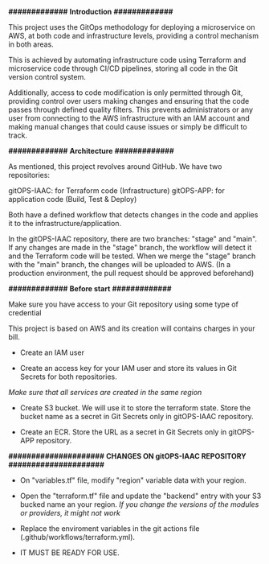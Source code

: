 **#############**
**Introduction**
**#############**

This project uses the GitOps methodology for deploying a microservice on AWS, at both code and infrastructure levels, providing a control mechanism in both areas.

This is achieved by automating infrastructure code using Terraform and microservice code through CI/CD pipelines, storing all code in the Git version control system.

Additionally, access to code modification is only permitted through Git, providing control over users making changes and ensuring that the code passes through defined quality filters. 
This prevents administrators or any user from connecting to the AWS infrastructure with an IAM account and making manual changes that could cause issues or simply be difficult to track.

**#############**
**Architecture**
**#############**

As mentioned, this project revolves around GitHub. We have two repositories:

   gitOPS-IAAC: for Terraform code (Infrastructure)
   gitOPS-APP: for application code (Build, Test & Deploy)

Both have a defined workflow that detects changes in the code and applies it to the infrastructure/application.

In the gitOPS-IAAC repository, there are two branches: "stage" and "main".
If any changes are made in the "stage" branch, the workflow will detect it and the Terraform code will be tested.
When we merge the "stage" branch with the "main" branch, the changes will be uploaded to AWS.
(In a production environment, the pull request should be approved beforehand)

**#############**
**Before start**
**#############**

Make sure you have access to your Git repository using some type of credential

This project is based on AWS and its creation will contains charges in your bill.

- Create an IAM user

- Create an access key for your IAM user and store its values in Git Secrets for both repositories.

*Make sure that all services are created in the same region*

- Create S3 bucket. We will use it to store the terraform state.
  Store the bucket name as a secret in Git Secrets only in gitOPS-IAAC repository.

- Create an ECR.
  Store the URL as a secret in Git Secrets only in gitOPS-APP repository.


**#####################**
**CHANGES ON gitOPS-IAAC REPOSITORY**
**#####################**

- On "variables.tf" file, modify "region" variable data with your region.

- Open the "terraform.tf" file and update the "backend" entry  with your S3 bucked name an your region.
  *If you change the versions of the modules or providers, it might not work*

- Replace the enviroment variables in the git actions file (.github/workflows/terraform.yml).

- IT MUST BE READY FOR USE.

